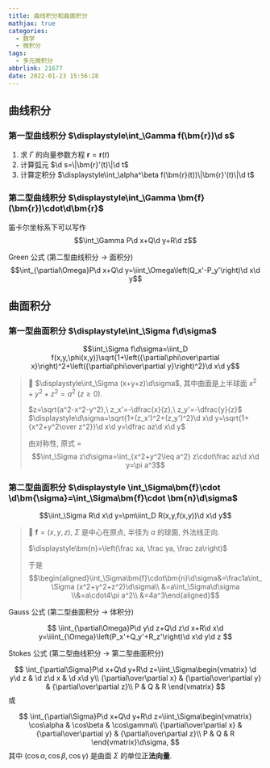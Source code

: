```yaml
---
title: 曲线积分和曲面积分
mathjax: true
categories:
  - 数学
  - 微积分
tags:
  - 多元微积分
abbrlink: 21677
date: 2022-01-23 15:56:28
---
```

## 曲线积分
### 第一型曲线积分 $\displaystyle\int_\Gamma f(\bm{r})\d s$

1. 求 $\Gamma$ 的向量参数方程 $\bm{r}=\bm{r}(t)$
2. 计算弧元 $\d s=\|\bm{r}'(t)\|\d t$
3. 计算定积分 $\displaystyle\int_\alpha^\beta f(\bm{r}(t))\|\bm{r}'(t)\|\d t$

<!--more-->

### 第二型曲线积分 $\displaystyle\int_\Gamma \bm{f}(\bm{r})\cdot\d\bm{r}$

笛卡尔坐标系下可以写作 $$\int_\Gamma P\d x+Q\d y+R\d z$$

Green 公式 (第二型曲线积分 $\to$ 面积分) $$\int_{\partial\Omega}P\d x+Q\d y=\iint_\Omega\left(Q_x'-P_y'\right)\d x\d y$$

## 曲面积分

### 第一型曲面积分 $\displaystyle\int_\Sigma f\d\sigma$

$$\int_\Sigma f\d\sigma=\iint_D f(x,y,\phi(x,y))\sqrt{1+\left({\partial\phi\over\partial x}\right)^2+\left({\partial\phi\over\partial y}\right)^2}\d x\d y$$

> 🌰 $\displaystyle\int_\Sigma (x+y+z)\d\sigma$, 其中曲面是上半球面 $x^2+y^2+z^2=a^2\ (z\geq0)$.
> 
> $z=\sqrt{a^2-x^2-y^2},\ z_x'=-\dfrac{x}{z},\ z_y'=-\dfrac{y}{z}$
> $\displaystyle\d\sigma=\sqrt{1+(z_x')^2+(z_y')^2}\d x\d y=\sqrt{1+{x^2+y^2\over z^2}}\d x\d y=\dfrac az\d x\d y$
> 
> 由对称性, 原式 $=$
> $$\int_\Sigma z\d\sigma=\int_{x^2+y^2\leq a^2} z\cdot\frac az\d x\d y=\pi a^3$$

### 第二型曲面积分 $\displaystyle \int_\Sigma\bm{f}\cdot \d\bm{\sigma}=\int_\Sigma\bm{f}\cdot \bm{n}\d\sigma$

$$\iint_\Sigma R\d x\d y=\pm\iint_D R(x,y,f(x,y))\d x\d y$$

> 🌰 $\displaystyle\bm{f}=(x,y,z)$, $\Sigma$ 是中心在原点, 半径为 $a$ 的球面, 外法线正向.
> 
> $\displaystyle\bm{n}=\left(\frac xa, \frac ya, \frac za\right)$
> 
> 于是 $$\begin{aligned}\int_\Sigma\bm{f}\cdot\bm{n}\d\sigma&=\frac1a\int_\Sigma (x^2+y^2+z^2)\d\sigma\\
&=a\int_\Sigma\d\sigma
\\&=a\cdot4\pi a^2\\
&=4a^3\end{aligned}$$

Gauss 公式 (第二型曲面积分 $\to$ 体积分)

$$
\iint_{\partial\Omega}P\d y\d z+Q\d z\d x+R\d x\d y=\iiint_{\Omega}\left(P_x'+Q_y'+R_z'\right)\d x\d y\d z
$$

Stokes 公式 (第二型曲线积分 $\to$ 第二型曲面积分)

$$
\int_{\partial\Sigma}P\d x+Q\d y+R\d z=\iint_\Sigma\begin{vmatrix}
    \d y\d z & \d z\d x & \d x\d y\\
    {\partial\over\partial x} & {\partial\over\partial y} & {\partial\over\partial z}\\
    P & Q & R
\end{vmatrix}
$$
或

$$
\int_{\partial\Sigma}P\d x+Q\d y+R\d z=\iint_\Sigma\begin{vmatrix}
    \cos\alpha & \cos\beta & \cos\gamma\\
    {\partial\over\partial x} & {\partial\over\partial y} & {\partial\over\partial z}\\
    P & Q & R
\end{vmatrix}\d\sigma,
$$
其中 $(\cos\alpha, \cos\beta, \cos\gamma)$ 是曲面 $\Sigma$ 的单位正**法向量**.